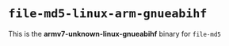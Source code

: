 # `file-md5-linux-arm-gnueabihf`

This is the **armv7-unknown-linux-gnueabihf** binary for `file-md5`
